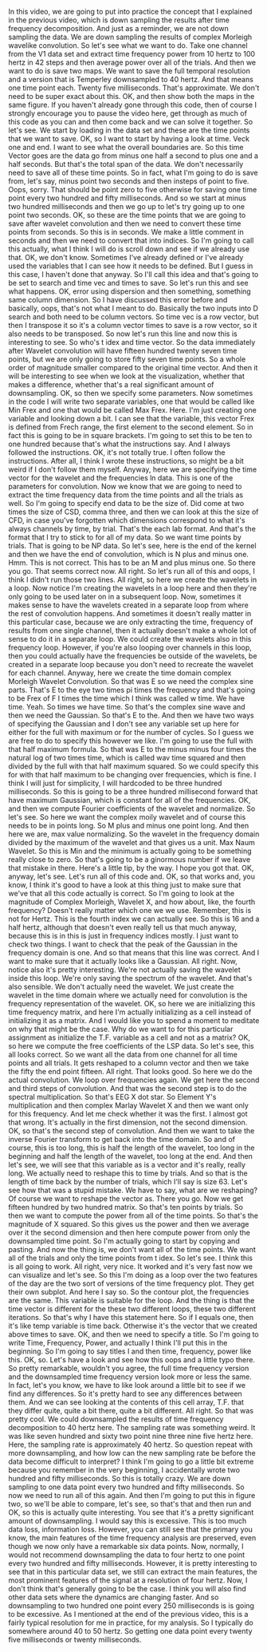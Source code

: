  In this video, we are going to put into practice the concept that I explained in the previous video, which is down sampling the results after time frequency decomposition. And just as a reminder, we are not down sampling the data. We are down sampling the results of complex Morleigh wavelike convolution. So let's see what we want to do. Take one channel from the V1 data set and extract time frequency power from 10 hertz to 100 hertz in 42 steps and then average power over all of the trials. And then we want to do is save two maps. We want to save the full temporal resolution and a version that is Temperley downsampled to 40 hertz. And that means one time point each. Twenty five milliseconds. That's approximate. We don't need to be super exact about this. OK, and then show both the maps in the same figure. If you haven't already gone through this code, then of course I strongly encourage you to pause the video here, get through as much of this code as you can and then come back and we can solve it together. So let's see. We start by loading in the data set and these are the time points that we want to save. OK, so I want to start by having a look at time. Veck one and end. I want to see what the overall boundaries are. So this time Vector goes are the data go from minus one half a second to plus one and a half seconds. But that's the total span of the data. We don't necessarily need to save all of these time points. So in fact, what I'm going to do is save from, let's say, minus point two seconds and then insteps of point to five. Oops, sorry. That should be point zero to five otherwise for saving one time point every two hundred and fifty milliseconds. And so we start at minus two hundred milliseconds and then we go up to let's try going up to one point two seconds. OK, so these are the time points that we are going to save after wavelet convolution and then we need to convert these time points from seconds. So this is in seconds. We make a little comment in seconds and then we need to convert that into indices. So I'm going to call this actually, what I think I will do is scroll down and see if we already use that. OK, we don't know. Sometimes I've already defined or I've already used the variables that I can see how it needs to be defined. But I guess in this case, I haven't done that anyway. So I'll call this idea and that's going to be set to search and time vec and times to save. So let's run this and see what happens. OK, error using dispersion and then something, something same column dimension. So I have discussed this error before and basically, oops, that's not what I meant to do. Basically the two inputs into D search and both need to be column vectors. So time vec is a row vector, but then I transpose it so it's a column vector times to save is a row vector, so it also needs to be transposed. So now let's run this line and now this is interesting to see. So who's t idex and time vector. So the data immediately after Wavelet convolution will have fifteen hundred twenty seven time points, but we are only going to store fifty seven time points. So a whole order of magnitude smaller compared to the original time vector. And then it will be interesting to see when we look at the visualization, whether that makes a difference, whether that's a real significant amount of downsampling. OK, so then we specify some parameters. Now sometimes in the code I will write two separate variables, one that would be called like Min Frex and one that would be called Max Frex. Here. I'm just creating one variable and looking down a bit. I can see that the variable, this vector Frex is defined from Frech range, the first element to the second element. So in fact this is going to be in square brackets. I'm going to set this to be ten to one hundred because that's what the instructions say. And I always followed the instructions. OK, it's not totally true. I often follow the instructions. After all, I think I wrote these instructions, so might be a bit weird if I don't follow them myself. Anyway, here we are specifying the time vector for the wavelet and the frequencies ln data. This is one of the parameters for convolution. Now we know that we are going to need to extract the time frequency data from the time points and all the trials as well. So I'm going to specify end data to be the size of. Did come at two times the size of CSD, comma three, and then we can look at this the size of CFD, in case you've forgotten which dimensions correspond to what it's always channels by time, by trial. That's the each lab format. And that's the format that I try to stick to for all of my data. So we want time points by trials. That is going to be NP data. So let's see, here is the end of the kernel and then we have the end of convolution, which is N plus and minus one. Hmm. This is not correct. This has to be an M and plus minus one. So there you go. That seems correct now. All right. So let's run all of this and oops, I think I didn't run those two lines. All right, so here we create the wavelets in a loop. Now notice I'm creating the wavelets in a loop here and then they're only going to be used later on in a subsequent loop. Now, sometimes it makes sense to have the wavelets created in a separate loop from where the rest of convolution happens. And sometimes it doesn't really matter in this particular case, because we are only extracting the time, frequency of results from one single channel, then it actually doesn't make a whole lot of sense to do it in a separate loop. We could create the wavelets also in this frequency loop. However, if you're also looping over channels in this loop, then you could actually have the frequencies be outside of the wavelets, be created in a separate loop because you don't need to recreate the wavelet for each channel. Anyway, here we create the time domain complex Morleigh Wavelet Convolution. So that was E so we need the complex sine parts. That's E to the eye two times pi times the frequency and that's going to be Frex of F I times the time which I think was called w time. We have time. Yeah. So times we have time. So that's the complex sine wave and then we need the Gaussian. So that's E to the. And then we have two ways of specifying the Gaussian and I don't see any variable set up here for either for the full with maximum or for the number of cycles. So I guess we are free to do to specify this however we like. I'm going to use the full with that half maximum formula. So that was E to the minus minus four times the natural log of two times time, which is called wav time squared and then divided by the full with that half maximum squared. So we could specify this for with that half maximum to be changing over frequencies, which is fine. I think I will just for simplicity, I will hardcoded to be three hundred milliseconds. So this is going to be a three hundred millisecond forward that have maximum Gaussian, which is constant for all of the frequencies. OK, and then we compute Fourier coefficients of the wavelet and normalize. So let's see. So here we want the complex moily wavelet and of course this needs to be in points long. So M plus and minus one point long. And then here we are, max value normalizing. So the wavelet in the frequency domain divided by the maximum of the wavelet and that gives us a unit. Max Naum Wavelet. So this is Min and the minimum is actually going to be something really close to zero. So that's going to be a ginormous number if we leave that mistake in there. Here's a little tip, by the way. I hope you got that. OK, anyway, let's see. Let's run all of this code and. OK, so that works and, you know, I think it's good to have a look at this thing just to make sure that we've that all this code actually is correct. So I'm going to look at the magnitude of Complex Morleigh, Wavelet X, and how about, like, the fourth frequency? Doesn't really matter which one we we use. Remember, this is not for Hertz. This is the fourth index we can actually see. So this is 16 and a half hertz, although that doesn't even really tell us that much anyway, because this is in this is just in frequency indices mostly. I just want to check two things. I want to check that the peak of the Gaussian in the frequency domain is one. And so that means that this line was correct. And I want to make sure that it actually looks like a Gaussian. All right. Now, notice also it's pretty interesting. We're not actually saving the wavelet inside this loop. We're only saving the spectrum of the wavelet. And that's also sensible. We don't actually need the wavelet. We just create the wavelet in the time domain where we actually need for convolution is the frequency representation of the wavelet. OK, so here we are initializing this time frequency matrix, and here I'm actually initializing as a cell instead of initializing it as a matrix. And I would like you to spend a moment to meditate on why that might be the case. Why do we want to for this particular assignment as initialize the T.F. variable as a cell and not as a matrix? OK, so here we compute the free coefficients of the LSP data. So let's see, this all looks correct. So we want all the data from one channel for all time points and all trials. It gets reshaped to a column vector and then we take the fifty the end point fifteen. All right. That looks good. So here we do the actual convolution. We loop over frequencies again. We get here the second and third steps of convolution. And that was the second step is to do the spectral multiplication. So that's EEG X dot star. So Element Y's multiplication and then complex Marlay Wavelet X and then we want only for this frequency. And let me check whether it was the first. I almost got that wrong. It's actually in the first dimension, not the second dimension. OK, so that's the second step of convolution. And then we want to take the inverse Fourier transform to get back into the time domain. So and of course, this is too long, this is half the length of the wavelet, too long in the beginning and half the length of the wavelet, too long at the end. And then let's see, we will see that this variable as is a vector and it's really, really long. We actually need to reshape this to time by trials. And so that is the length of time back by the number of trials, which I'll say is size 63. Let's see how that was a stupid mistake. We have to say, what are we reshaping? Of course we want to reshape the vector as. There you go. Now we get fifteen hundred by two hundred matrix. So that's ten points by trials. So then we want to compute the power from all of the time points. So that's the magnitude of X squared. So this gives us the power and then we average over it the second dimension and then here compute power from only the downsampled time point. So I'm actually going to start by copying and pasting. And now the thing is, we don't want all of the time points. We want all of the trials and only the time points from t idex. So let's see. I think this is all going to work. All right, very nice. It worked and it's very fast now we can visualize and let's see. So this I'm doing as a loop over the two features of the day are the two sort of versions of the time frequency plot. They get their own subplot. And here I say so. So the contour plot, the frequencies are the same. This variable is suitable for the loop. And the thing is that the time vector is different for the these two different loops, these two different iterations. So that's why I have this statement here. So if I equals one, then it's like temp variable is time back. Otherwise it's the vector that we created above times to save. OK, and then we need to specify a title. So I'm going to write Time, Frequency, Power, and actually I think I'll put this in the beginning. So I'm going to say titles I and then time, frequency, power like this. OK, so. Let's have a look and see how this oops and a little typo there. So pretty remarkable, wouldn't you agree, the full time frequency version and the downsampled time frequency version look more or less the same. In fact, let's you know, we have to like look around a little bit to see if we find any differences. So it's pretty hard to see any differences between them. And we can see looking at the contents of this cell array, T.F. that they differ quite, quite a bit there, quite a bit different. All right. So that was pretty cool. We could downsampled the results of time frequency decomposition to 40 hertz here. The sampling rate was something weird. It was like seven hundred and sixty two point nine three nine five hertz here. Here, the sampling rate is approximately 40 hertz. So question repeat with more downsampling, and how low can the new sampling rate be before the data become difficult to interpret? I think I'm going to go a little bit extreme because you remember in the very beginning, I accidentally wrote two hundred and fifty milliseconds. So this is totally crazy. We are down sampling to one data point every two hundred and fifty milliseconds. So now we need to run all of this again. And then I'm going to put this in figure two, so we'll be able to compare, let's see, so that's that and then run and OK, so this is actually quite interesting. You see that it's a pretty significant amount of downsampling. I would say this is excessive. This is too much data loss, information loss. However, you can still see that the primary you know, the main features of the time frequency analysis are preserved, even though we now only have a remarkable six data points. Now, normally, I would not recommend downsampling the data to four hertz to one point every two hundred and fifty milliseconds. However, it is pretty interesting to see that in this particular data set, we still can extract the main features, the most prominent features of the signal at a resolution of four hertz. Now, I don't think that's generally going to be the case. I think you will also find other data sets where the dynamics are changing faster. And so downsampling to two hundred one point every 250 milliseconds is is going to be excessive. As I mentioned at the end of the previous video, this is a fairly typical resolution for me in practice, for my analysis. So I typically do somewhere around 40 to 50 hertz. So getting one data point every twenty five milliseconds or twenty milliseconds. 

